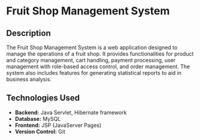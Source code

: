 # Fruit Shop Management System

## Description
The Fruit Shop Management System is a web application designed to manage the operations of a fruit shop. It provides functionalities for product and category management, cart handling, payment processing, user management with role-based access control, and order management. The system also includes features for generating statistical reports to aid in business analysis.

## Technologies Used
- **Backend:** Java Servlet, Hibernate framework
- **Database:** MySQL
- **Frontend:** JSP (JavaServer Pages)
- **Version Control:** Git
